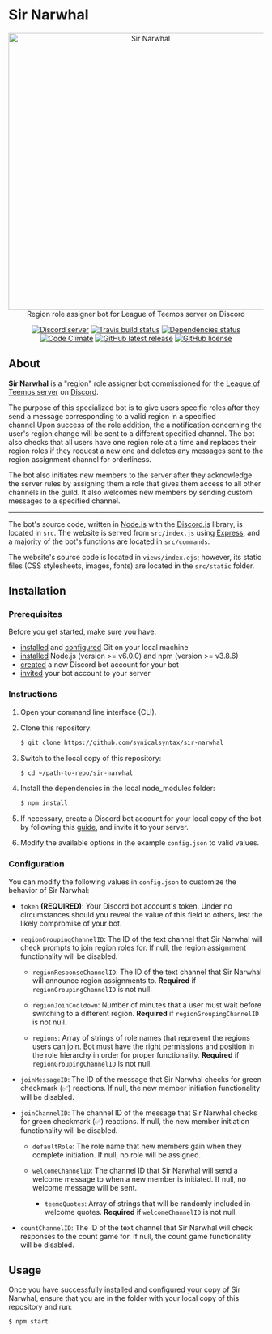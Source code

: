 # Sir Narwhal

<div align="center">
  <p>
    <a href="https://sir-narwhal.herokuapp.com" style="text-decoration:none"> 
      <img src="https://sir-narwhal.herokuapp.com/images/banner.png" width="546" alt="Sir Narwhal"> 
    </a> 
    <br>
    Region role assigner bot for League of Teemos server on Discord
  </p>
  
  [![Discord server](https://discordapp.com/api/guilds/264282097164746752/embed.png)](http://discord.gg/YY8Senp)
  [![Travis build status](https://img.shields.io/travis/synicalsyntax/sir-narwhal.svg)](https://travis-ci.org/synicalsyntax/sir-narwhal)
  [![Dependencies status](https://david-dm.org/synicalsyntax/sir-narwhal/status.svg)](https://david-dm.org/synicalsyntax/sir-narwhal)
  [![Code Climate](https://img.shields.io/codeclimate/github/synicalsyntax/sir-narwhal.svg)](https://codeclimate.com/github/synicalsyntax/sir-narwhal)
  [![GitHub latest release](https://img.shields.io/github/release/synicalsyntax/sir-narwhal.svg)](http://github.com/synicalsyntax/sir-narwhal/releases/latest/)
  [![GitHub license](https://img.shields.io/badge/license-MIT-blue.svg)](https://raw.githubusercontent.com/synicalsyntax/sir-narwhal/master/LICENSE)
</div>

## About

**Sir Narwhal** is a "region" role assigner bot commissioned for the [League of
Teemos server](http://discord.gg/YY8Senp) on [Discord](https://discordapp.com).

The purpose of this specialized bot is to give users specific roles after they
send a message corresponding to a valid region in a specified channel.Upon
success of the role addition, the a notification concerning the user's region
change will be sent to a different specified channel. The bot also checks that
all users have one region role at a time and replaces their region roles if they
request a new one and deletes any messages sent to the region assignment channel
for orderliness.

The bot also initiates new members to the server after they acknowledge the
server rules by assigning them a role that gives them access to all other
channels in the guild. It also welcomes new members by sending custom messages
to a specified channel.

---

The bot's source code, written in [Node.js](https://nodejs.org/en/about/) with
the [Discord.js](https://github.com/hydrabolt/discord.js) library, is located in
`src`. The website is served from `src/index.js` using
[Express](https://github.com/expressjs/express), and a majority of the bot's
functions are located in `src/commands`.

The website's source code is located in `views/index.ejs`; however, its
static files (CSS stylesheets, images, fonts) are located in the
`src/static` folder.

## Installation

### Prerequisites

Before you get started, make sure you have:
   * [installed](https://git-scm.com/book/en/v2/Getting-Started-Installing-Git)
   and
   [configured](https://git-scm.com/book/en/v2/Getting-Started-First-Time-Git-Setup)
   Git on your local machine
   * [installed](https://docs.npmjs.com/getting-started/installing-node)
   Node.js (version >= v6.0.0) and npm (version >= v3.8.6)
   * [created](https://twentysix26.github.io/Red-Docs/red_guide_bot_accounts/#creating-a-new-bot-account)
   a new Discord bot account for your bot
   * [invited](https://twentysix26.github.io/Red-Docs/red_guide_bot_accounts/#adding-the-bot-account-to-your-server)
   your bot account to your server

### Instructions

1. Open your command line interface (CLI).

2. Clone this repository:
    ```sh
    $ git clone https://github.com/synicalsyntax/sir-narwhal
    ```

3. Switch to the local copy of this repository:
    ```sh
    $ cd ~/path-to-repo/sir-narwhal
    ```

4. Install the dependencies in the local node_modules folder:
    ```sh
    $ npm install
    ```

5. If necessary, create a Discord bot account for your local copy of the bot by
following this
[guide](https://twentysix26.github.io/Red-Docs/red_guide_bot_accounts/), and
invite it to your server.

6. Modify the available options in the example `config.json` to valid values.

### Configuration

You can modify the following values in `config.json` to customize the behavior
of Sir Narwhal:

* `token` **(REQUIRED)**: Your Discord bot account's token. Under no
circumstances should you reveal the value of this field to others, lest the
likely compromise of your bot.

* `regionGroupingChannelID`: The ID of the text channel that Sir Narwhal will
check prompts to join region roles for. If null, the region assignment
functionality will be disabled.

    * `regionResponseChannelID`: The ID of the text channel that Sir Narwhal
    will announce region assignments to. **Required** if
    `regionGroupingChannelID` is not null.

    * `regionJoinCooldown`: Number of minutes that a user must wait before
    switching to a different region. **Required** if `regionGroupingChannelID`
    is not null.

    * `regions`: Array of strings of role names that represent the regions
    users can join. Bot must have the right permissions and position in the role
    hierarchy in order for proper functionality. **Required** if
    `regionGroupingChannelID` is not null.

* `joinMessageID`: The ID of the message that Sir Narwhal checks for green
checkmark (✅) reactions. If null, the new member initiation functionality will
be disabled.

* `joinChannelID`: The channel ID of the message that Sir Narwhal checks for
green checkmark (✅) reactions. If null, the new member initiation functionality
will be disabled.

    * `defaultRole`: The role name that new members gain when they complete
    initiation. If null, no role will be assigned.

    * `welcomeChannelID`: The channel ID that Sir Narwhal will send a welcome
    message to when a new member is initiated. If null, no welcome message will
    be sent.

        * `teemoQuotes`: Array of strings that will be randomly included in
        welcome quotes. **Required** if `welcomeChannelID` is not null.

* `countChannelID`: The ID of the text channel that Sir Narwhal will
check responses to the count game for. If null, the count game functionality
will be disabled.

## Usage

Once you have successfully installed and configured your copy of Sir Narwhal,
ensure that you are in the folder with your local copy of this repository and
run:

```sh
$ npm start
```
